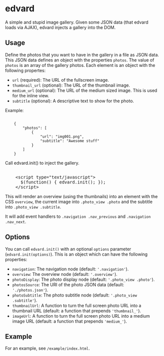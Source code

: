 # edvard
A simple and stupid image gallery. Given some JSON data (that edvard
loads via AJAX), edvard injects a gallery into the DOM.

## Usage
Define the photos that you want to have in the gallery in a file as JSON data.
This JSON data defines an object with the properties `photos`. The value of
`photos` is an array of the gallery photos. Each element is an object with
the following propertes:

* `url` (required): The URL of the fullscreen image. 
* `thumbnail_url` (optional): The URL of the thumbnail image.
* `medium_url` (optional): The URL of the medium sized image.
  This is used for the inline view.
* `subtitle` (optional): A descriptive text to show for the photo.

Example:
<pre><code>
    {
        "photos": [
            {
                "url": "img001.png",
                "subtitle": "Awesome stuff"
            }
        ]
    }
</code></pre>

Call edvard.init() to inject the gallery.

<pre></code>
    &lt;script type="text/javascript"&gt;
      $(function() { edvard.init(); });
    &lt;/script&gt;
</code></pre>

This will render an overview (using the thumbnails) into an element with the
CSS `overview`, the current image into `.photo_view .photo` and the subtitle
into `.photo_view .subtitle`.

It will add event handlers to `.navigation .nav_previous` and
`.navigation .nav_next`.

## Options
You can call `edvard.init()` with an optional `options` parameter
(`edvard.init(options)`). This is an object which can have the following
properties:

* `navigation`: The navigation node (default: `'.navigation'`).
* `overview`: The overview node (default: `'.overview'`).
* `photoDisplay`: The photo display node (default: `'.photo_view .photo'`).
* `photosSource`: The URI of the photo JSON data (default: `'./photos.json'`).
* `photoSubtitle`: The photo subtitle node (default: `'.photo_view .subtitle'`).
* `thumbnailUrl`: A function to turn the full screen photo URL into a thumbnail
  URL (default: a function that prepends `'thumbnail_'`).
* `imageUrl`: A function to turn the full screen photo URL into a medium image
  URL (default: a function that prepends `'medium_'`).

## Example
For an example, see `/example/index.html`.
